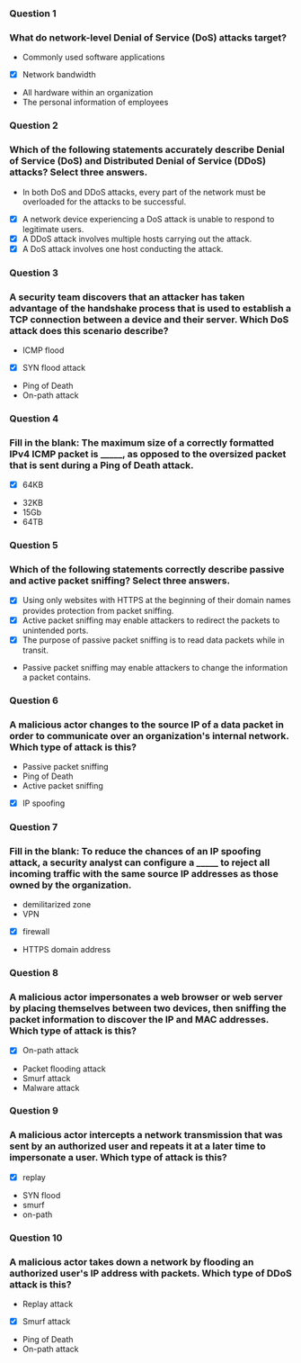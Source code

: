 ### Question 1
### What do network-level Denial of Service (DoS) attacks target?

* Commonly used software applications
- [x] Network bandwidth
* All hardware within an organization
* The personal information of employees

### Question 2
### Which of the following statements accurately describe Denial of Service (DoS) and Distributed Denial of Service (DDoS) attacks? Select three answers.

* In both DoS and DDoS attacks, every part of the network must be overloaded for the attacks to be successful.
- [x] A network device experiencing a DoS attack is unable to respond to legitimate users.
- [x] A DDoS attack involves multiple hosts carrying out the attack.
- [x] A DoS attack involves one host conducting the attack.

### Question 3
### A security team discovers that an attacker has taken advantage of the handshake process that is used to establish a TCP connection between a device and their server. Which DoS attack does this scenario describe?

* ICMP flood
- [x] SYN flood attack
* Ping of Death
* On-path attack

### Question 4
### Fill in the blank: The maximum size of a correctly formatted IPv4 ICMP packet is _____, as opposed to the oversized packet that is sent during a Ping of Death attack.

- [x] 64KB
* 32KB
* 15Gb
* 64TB

### Question 5
### Which of the following statements correctly describe passive and active packet sniffing? Select three answers.

- [x] Using only websites with HTTPS at the beginning of their domain names provides protection from packet sniffing.
- [x] Active packet sniffing may enable attackers to redirect the packets to unintended ports.
- [x] The purpose of passive packet sniffing is to read data packets while in transit.
* Passive packet sniffing may enable attackers to change the information a packet contains.

### Question 6
### A malicious actor changes to the source IP of a data packet in order to communicate over an organization's internal network. Which type of attack is this?

* Passive packet sniffing
* Ping of Death
* Active packet sniffing
- [x] IP spoofing

### Question 7
### Fill in the blank: To reduce the chances of an IP spoofing attack, a security analyst can configure a _____ to reject all incoming traffic with the same source IP addresses as those owned by the organization.

* demilitarized zone
* VPN
- [x] firewall
* HTTPS domain address

### Question 8
### A malicious actor impersonates a web browser or web server by placing themselves between two devices, then sniffing the packet information to discover the IP and MAC addresses. Which type of attack is this?

- [x] On-path attack
* Packet flooding attack
* Smurf attack
* Malware attack

### Question 9
### A malicious actor intercepts a network transmission that was sent by an authorized user and repeats it at a later time to impersonate a user. Which type of attack is this?

- [x] replay
* SYN flood
* smurf
* on-path

### Question 10
### A malicious actor takes down a network by flooding an authorized user's IP address with packets. Which type of DDoS attack is this?

* Replay attack
- [x] Smurf attack
* Ping of Death
* On-path attack